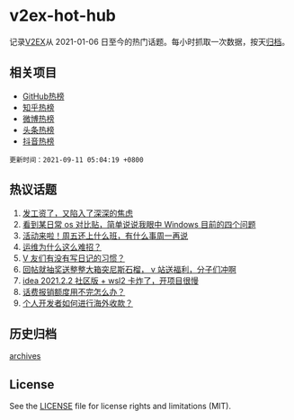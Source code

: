 # v2ex-hot-hub

 记录[V2EX](https://www.v2ex.com/)从 2021-01-06 日至今的热门话题。每小时抓取一次数据，按天[归档](archives)。
 
 ## 相关项目

- [GitHub热榜](https://github.com/lonnyzhang423/github-hot-hub)
- [知乎热榜](https://github.com/lonnyzhang423/zhihu-hot-hub)
- [微博热榜](https://github.com/lonnyzhang423/weibo-hot-hub)
- [头条热榜](https://github.com/lonnyzhang423/toutiao-hot-hub)
- [抖音热榜](https://github.com/lonnyzhang423/douyin-hot-hub)


 `更新时间：2021-09-11 05:04:19 +0800`

## 热议话题

1. [发工资了，又陷入了深深的焦虑](https://www.v2ex.com/t/800996)
1. [看到某日常 os 对比贴，简单说说我眼中 Windows 目前的四个问题](https://www.v2ex.com/t/800958)
1. [活动来啦！周五还上什么班，有什么事周一再说](https://www.v2ex.com/t/800981)
1. [运维为什么这么难招？](https://www.v2ex.com/t/800995)
1. [V 友们有没有写日记的习惯？](https://www.v2ex.com/t/800970)
1. [回帖就抽奖送整整大箱突尼斯石榴， v 站送福利，分子们冲啊](https://www.v2ex.com/t/801068)
1. [idea 2021.2.2 社区版 + wsl2 卡炸了，开项目很慢](https://www.v2ex.com/t/800977)
1. [话费报销额度用不完怎么办？](https://www.v2ex.com/t/800968)
1. [个人开发者如何进行海外收款？](https://www.v2ex.com/t/801035)

## 历史归档

[archives](archives)

## License

See the [LICENSE](LICENSE) file for license rights and limitations (MIT).
